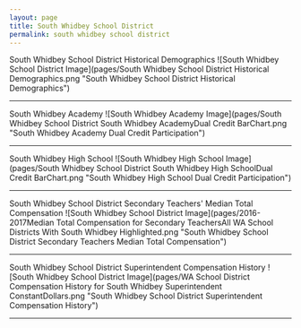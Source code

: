 ```yaml
---
layout: page
title: South Whidbey School District
permalink: south whidbey school district
---
```



South Whidbey School District Historical Demographics
![South Whidbey School District Image](pages/South Whidbey School District Historical Demographics.png "South Whidbey School District Historical Demographics")

___

South Whidbey Academy
![South Whidbey Academy Image](pages/South Whidbey School District South Whidbey AcademyDual Credit BarChart.png "South Whidbey Academy Dual Credit Participation")

___

South Whidbey High School
![South Whidbey High School Image](pages/South Whidbey School District South Whidbey High SchoolDual Credit BarChart.png "South Whidbey High School Dual Credit Participation")

___

South Whidbey School District Secondary Teachers' Median Total Compensation
![South Whidbey School District Image](pages/2016-2017Median Total Compensation for Secondary TeachersAll WA School Districts With South Whidbey Highlighted.png "South Whidbey School District Secondary Teachers Median Total Compensation")

___

South Whidbey School District Superintendent Compensation History
![South Whidbey School District Image](pages/WA School District Compensation History for South Whidbey Superintendent ConstantDollars.png "South Whidbey School District Superintendent Compensation History")

___

